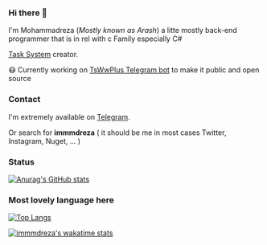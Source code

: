 ### Hi there 👋
I'm Mohammadreza (_Mostly known as Arash_) a litte mostly back-end programmer that is in rel with c Family especially C#

[Task System](https://github.com/Task-System) creator.

😷 Currently working on [TsWwPlus Telegram bot](https://t.me/TsWwPLus_bot) to make it public and open source 

### Contact 
I'm extremely available on [Telegram](https://t.me/a_ras_h).

Or search for **immmdreza** ( it should be me in most cases Twitter, Instagram, Nuget, ... )

### Status
[![Anurag's GitHub stats](https://github-readme-stats.vercel.app/api?username=immmdreza&show_icons=true&theme=onedark)](https://github.com/anuraghazra/github-readme-stats)

### Most lovely language here

[![Top Langs](https://github-readme-stats.vercel.app/api/top-langs/?username=immmdreza&theme=onedark&layout=compact)](https://github.com/anuraghazra/github-readme-stats)

[![immmdreza's wakatime stats](https://github-readme-stats.vercel.app/api/wakatime?username=immmdreza&theme=onedark)](https://github.com/anuraghazra/github-readme-stats)

<!--
**immmdreza/immmdreza** is a ✨ _special_ ✨ repository because its `README.md` (this file) appears on your GitHub profile.

Here are some ideas to get you started:

- 🔭 I’m currently working on ...
- 🌱 I’m currently learning ...
- 👯 I’m looking to collaborate on ...
- 🤔 I’m looking for help with ...
- 💬 Ask me about ...
- 📫 How to reach me: ...
- 😄 Pronouns: ...
- ⚡ Fun fact: ...
-->

